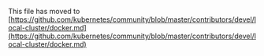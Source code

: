 This file has moved to [https://github.com/kubernetes/community/blob/master/contributors/devel/local-cluster/docker.md](https://github.com/kubernetes/community/blob/master/contributors/devel/local-cluster/docker.md)
